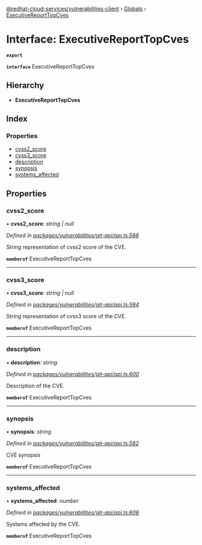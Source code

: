 [@redhat-cloud-services/vulnerabilities-client](../README.md) › [Globals](../globals.md) › [ExecutiveReportTopCves](executivereporttopcves.md)

# Interface: ExecutiveReportTopCves

**`export`** 

**`interface`** ExecutiveReportTopCves

## Hierarchy

* **ExecutiveReportTopCves**

## Index

### Properties

* [cvss2_score](executivereporttopcves.md#cvss2_score)
* [cvss3_score](executivereporttopcves.md#cvss3_score)
* [description](executivereporttopcves.md#description)
* [synopsis](executivereporttopcves.md#synopsis)
* [systems_affected](executivereporttopcves.md#systems_affected)

## Properties

###  cvss2_score

• **cvss2_score**: *string | null*

*Defined in [packages/vulnerabilities/git-api/api.ts:588](https://github.com/RedHatInsights/javascript-clients/blob/master/packages/vulnerabilities/git-api/api.ts#L588)*

String representation of cvss2 score of the CVE.

**`memberof`** ExecutiveReportTopCves

___

###  cvss3_score

• **cvss3_score**: *string | null*

*Defined in [packages/vulnerabilities/git-api/api.ts:594](https://github.com/RedHatInsights/javascript-clients/blob/master/packages/vulnerabilities/git-api/api.ts#L594)*

String representation of cvss3 score of the CVE.

**`memberof`** ExecutiveReportTopCves

___

###  description

• **description**: *string*

*Defined in [packages/vulnerabilities/git-api/api.ts:600](https://github.com/RedHatInsights/javascript-clients/blob/master/packages/vulnerabilities/git-api/api.ts#L600)*

Description of the CVE.

**`memberof`** ExecutiveReportTopCves

___

###  synopsis

• **synopsis**: *string*

*Defined in [packages/vulnerabilities/git-api/api.ts:582](https://github.com/RedHatInsights/javascript-clients/blob/master/packages/vulnerabilities/git-api/api.ts#L582)*

CVE synopsis

**`memberof`** ExecutiveReportTopCves

___

###  systems_affected

• **systems_affected**: *number*

*Defined in [packages/vulnerabilities/git-api/api.ts:606](https://github.com/RedHatInsights/javascript-clients/blob/master/packages/vulnerabilities/git-api/api.ts#L606)*

Systems affected by the CVE.

**`memberof`** ExecutiveReportTopCves
